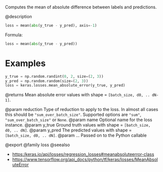 Computes the mean of absolute difference between labels and predictions.

@description
```python
loss = mean(abs(y_true - y_pred), axis=-1)
```
Formula:

```python
loss = mean(abs(y_true - y_pred))
```

# Examples
```python
y_true = np.random.randint(0, 2, size=(2, 3))
y_pred = np.random.random(size=(2, 3))
loss = keras.losses.mean_absolute_error(y_true, y_pred)
```

@returns
Mean absolute error values with shape = `[batch_size, d0, .. dN-1]`.

@param reduction Type of reduction to apply to the loss. In almost all cases
    this should be `"sum_over_batch_size"`.
    Supported options are `"sum"`, `"sum_over_batch_size"` or `None`.
@param name Optional name for the loss instance.
@param y_true Ground truth values with shape = `[batch_size, d0, .. dN]`.
@param y_pred The predicted values with shape = `[batch_size, d0, .. dN]`.
@param ... Passed on to the Python callable

@export
@family loss
@seealso
+ <https:/keras.io/api/losses/regression_losses#meanabsoluteerror-class>
+ <https://www.tensorflow.org/api_docs/python/tf/keras/losses/MeanAbsoluteError>
